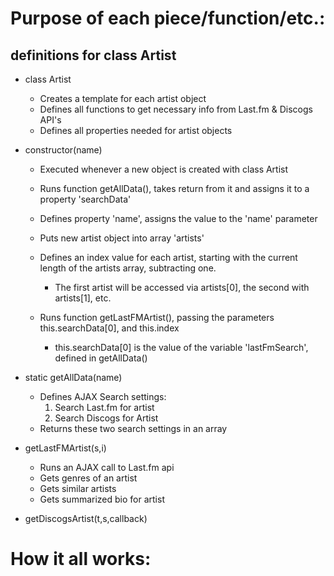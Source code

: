 # Purpose of each piece/function/etc.:

## definitions for class Artist
* class Artist             
    * Creates a template for each artist object
    * Defines all functions to get necessary info from Last.fm & Discogs API's
    * Defines all properties needed for artist objects

* constructor(name)             
    * Executed whenever a new object is created with class Artist
    * Runs function getAllData(), takes return from it and assigns it to a property 'searchData'

    * Defines property 'name', assigns the value to the 'name' parameter
    * Puts new artist object into array 'artists'

    * Defines an index value for each artist, starting with the current length of the artists array, subtracting one.
        * The first artist will be accessed via artists[0], the second with artists[1], etc.
                            
    * Runs function getLastFMArtist(), passing the parameters this.searchData[0], and this.index
        * this.searchData[0] is the value of the variable 'lastFmSearch', defined in getAllData()


* static getAllData(name)    
    * Defines AJAX Search settings:
        1. Search Last.fm for artist
        2. Search Discogs for Artist
    * Returns these two search settings in an array

* getLastFMArtist(s,i)
    * Runs an AJAX call to Last.fm api
    * Gets genres of an artist
    * Gets similar artists
    * Gets summarized bio for artist

* getDiscogsArtist(t,s,callback)


# How it all works:

